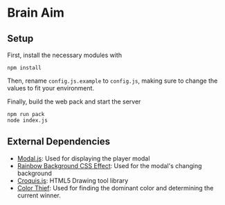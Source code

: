 # Brain Aim
## Setup
First, install the necessary modules with
```
npm install
```

Then, rename `config.js.example` to `config.js`, making sure to change the values to fit your environment.

Finally, build the web pack and start the server
```
npm run pack
node index.js
```

## External Dependencies
- [Modal.js](https://github.com/mhottman-templates/modal-vanilla.js): Used for displaying the player
modal
- [Rainbow Background CSS Effect](https://codepen.io/nohoid/pen/kIfto): Used for the modal's changing
background
- [Croquis.js](https://github.com/disjukr/croquis.js/tree/master): HTML5 Drawing tool library
- [Color Thief](https://github.com/lokesh/color-thief): Used for finding the dominant color and determining the
current winner.